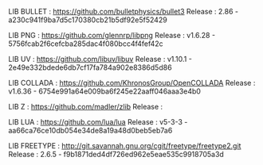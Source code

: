 LIB BULLET	: https://github.com/bulletphysics/bullet3
	Release : 2.86 - a230c941f9ba7d5c170380cb21b5df92e5f52429

LIB PNG		: https://github.com/glennrp/libpng
	Release : v1.6.28 - 5756fcab2f6cefcba285dac4f080bcc4f4fef42c

LIB UV		: https://github.com/libuv/libuv
	Release : v1.10.1 - 2e49e332bdede6db7cf17fa784a902e8386d5d86

LIB COLLADA	: https://github.com/KhronosGroup/OpenCOLLADA
	Release : v1.6.36 - 6754e991a64e009ba6f245e22aaff046aaa3e4b0

LIB Z		: https://github.com/madler/zlib
	Release : 

LIB LUA		: https://github.com/lua/lua
	Release : v5-3-3 - aa66ca76ce10db054e34de8a19a48d0beb5eb7a6

LIB FREETYPE	: http://git.savannah.gnu.org/cgit/freetype/freetype2.git
	Release : 2.6.5 - f9b1871ded4df726ed962e5eae535c9918705a3d
